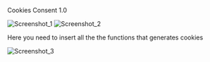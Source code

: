 Cookies Consent 1.0

![Screenshot_1](https://github.com/user-attachments/assets/a0d2e7eb-137e-4a9d-b408-6c4bc44fbba4)
![Screenshot_2](https://github.com/user-attachments/assets/028e6056-7b11-40cb-aa91-558a2fa1d0a4)

Here you need to insert all the the functions that generates cookies

![Screenshot_3](https://github.com/user-attachments/assets/a0edcc0b-69cb-4fde-8858-3b682a41e544)
